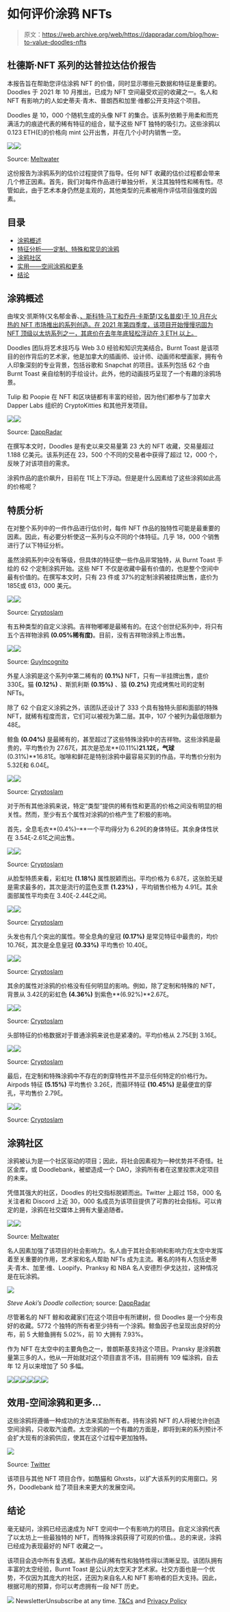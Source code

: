 # 如何评价涂鸦 NFTs

> 原文：<https://web.archive.org/web/https://dappradar.com/blog/how-to-value-doodles-nfts>

## 杜德斯·NFT 系列的达普拉达估价报告

本报告旨在帮助您评估涂鸦 NFT 的价值，同时显示哪些元数据和特征是重要的。Doodles 于 2021 年 10 月推出，已成为 NFT 空间最受欢迎的收藏之一。名人和 NFT 有影响力的人如史蒂夫·青木、普朗西和加里·维都公开支持这个项目。

Doodles 是 10，000 个随机生成的头像 NFT 的集合。该系列依赖于用柔和而充满活力的痕迹代表的稀有特征的组合，赋予这些 NFT 独特的吸引力。这些涂鸦以 0.123 ETH(ξ)的价格向 mint 公开出售，并在几个小时内销售一空。

![](img/43a96d32dec2ec9becb681563a69b095.png)![](img/b3a763435d8bc58de6bca4458367f4d5.png)

Source: [Meltwater](https://web.archive.org/web/20220929102701/https://www.meltwater.com/en)

这份报告为涂鸦系列的估价过程提供了指导。任何 NFT 收藏的估价过程都会带来几个修正因素。首先，我们对每件作品进行单独分析，关注其独特性和稀有性。尽管如此，由于艺术本身仍然是主观的，其他类型的元素被用作评估项目强度的因素。

## 目录

*   [涂鸦概述](https://web.archive.org/web/20220929102701/https://dappradar.com/blog/how-to-value-doodles-nfts/#overview)
*   [特征分析——定制、特殊和常见的涂鸦](https://web.archive.org/web/20220929102701/https://dappradar.com/blog/how-to-value-doodles-nfts/#traits)
*   [涂鸦社区](https://web.archive.org/web/20220929102701/https://dappradar.com/blog/how-to-value-doodles-nfts/#community)
*   [实用——空间涂鸦和更多](https://web.archive.org/web/20220929102701/https://dappradar.com/blog/how-to-value-doodles-nfts/#utility)
*   [结论](https://web.archive.org/web/20220929102701/https://dappradar.com/blog/how-to-value-doodles-nfts/#conclusion)

## 涂鸦概述

由埃文·凯斯特(又名郁金香、[、斯科特·马丁和](https://web.archive.org/web/20220929102701/https://twitter.com/burnttoast)[乔丹·卡斯楚(又名普皮)于 10 月在火热的 NFT 市场推出的系列创造。在 2021 年第四季度，该项目开始慢慢巩固为 NFT 顶级以太坊系列之一，其底价在去年年底轻松浮动在 3 ETH 以上。](https://web.archive.org/web/20220929102701/https://twitter.com/poopie_cat)

Doodles 团队将艺术技巧与 Web 3.0 经验和知识完美结合。Burnt Toast 是该项目的创作背后的艺术家，他是加拿大的插画师、设计师、动画师和壁画家，拥有令人印象深刻的专业背景，包括谷歌和 Snapchat 的项目。该系列包括 62 个由 Burnt Toast 亲自绘制的手绘设计。此外，他的动画技巧呈现了一个有趣的涂鸦场景。

Tulip 和 Poopie 在 NFT 和区块链都有丰富的经验，因为他们都参与了加拿大 Dapper Labs 组织的 CryptoKitties 和其他开发项目。

![](img/e3c3f37addb66a26d468d1c34f60a05b.png)![](img/26cc46fd603ef34e99d4a5b954ab15e5.png)

Source: [DappRadar](https://web.archive.org/web/20220929102701/https://dappradar.com/nft)

在撰写本文时，Doodles 是有史以来交易量第 23 大的 NFT 收藏，交易量超过 1.188 亿美元。该系列还在 23，500 个不同的交易者中获得了超过 12，000 个，反映了对该项目的需求。

涂鸦作品的底价飙升，目前在 11ξ上下浮动。但是是什么因素给了这些涂鸦如此高的价格呢？

## 特质分析

在对整个系列中的一件作品进行估价时，每件 NFT 作品的独特性可能是最重要的因素。因此，有必要分析使这一系列与众不同的个体特征。几乎 18，000 个销售进行了以下特征分析。

虽然涂鸦系列中没有等级，但具体的特征使一些作品非常独特，从 Burnt Toast 手绘的 62 个定制涂鸦开始。这些 NFT 不仅是收藏中最有价值的，也是整个空间中最有价值的。在撰写本文时，只有 23 件或 37%的定制涂鸦被挂牌出售，底价为 185ξ或 613，000 美元。

![](img/a7266be1a5ece915f4d6fd7dce245430.png)![](img/110acfc9d19e92db7db10304cf64445f.png)

Source: [Cryptoslam](https://web.archive.org/web/20220929102701/https://www.cryptoslam.io/doodles)

有五种类型的自定义涂鸦。吉祥物嘟嘟是最稀有的。在这个创世纪系列中，将只有五个吉祥物涂鸦 **(0.05%稀有度)**。目前，没有吉祥物涂鸦上市出售。

![](img/26f593fe7ffb5cf476153d2b6962fd9c.png)![](img/9a6bcdaec95a17aae3c61df150fd8945.png)

Source: [GuyIncognito](https://web.archive.org/web/20220929102701/https://cdn-longterm.mee6.xyz/plugins/commands/images/870127360127696896/e7087ad6bb00bd7e07c574693a30b6697bba24239312fed09687f67ff8a84bd7.png)

外星人涂鸦是这个系列中第二稀有的 **(0.1%)** NFT，只有一半挂牌出售，底价 330ξ。猫 **(0.12%)** 、斯凯利斯 **(0.15%)** 、猿 **(0.2%)** 完成烤焦吐司的定制 NFTs。

除了 62 个自定义涂鸦之外，该团队还设计了 333 个具有独特头部和面部的特殊 NFT，就稀有程度而言，它们可以被视为第二层。其中，107 个被列为最低限额为 48ξ。

鲸鱼 **(0.04%)** 是最稀有的，甚至超过了这些特殊涂鸦中的吉祥物。这些涂鸦是最贵的，平均售价为 27.67ξ，其次是恐龙**(0.11%)**21.12ξ，气球**(0.31%)**16.81ξ。咖啡和鲜花是特别涂鸦中最容易买到的作品，平均售价分别为 5.32ξ和 6.04ξ。

![](img/0ed1be755a060c31904450ed3908cd72.png)![](img/33ef2140c5648e0f530ba72b12cb468f.png)

Source: [Cryptoslam](https://web.archive.org/web/20220929102701/https://www.cryptoslam.io/doodles)

对于所有其他涂鸦来说，特定“类型”提供的稀有性和更高的价格之间没有明显的相关性。然而，至少有五个属性对涂鸦的价格产生了积极的影响。

首先，全息毛衣**(0.4%)–**一个平均得分为 6.29ξ的身体特征。其余身体性状在 3.54ξ-2.61ξ之间出售。

![](img/7c8c9cd9e6bbd571e9a14d20888d6d81.png)![](img/be98fd2a782f2519e237fbbb772cbc8d.png)

Source: [Cryptoslam](https://web.archive.org/web/20220929102701/https://www.cryptoslam.io/doodles)

从脸型特质来看，彩虹吐 **(1.18%)** 属性脱颖而出。平均价格为 6.87ξ，这张脸无疑是需求最多的，其次是流行的蓝色支票 **(1.23%)** ，平均销售价格为 4.91ξ。其余面部属性平均卖在 3.40ξ-2.44ξ之间。

![](img/b33be3a498290e3b30c0f57ddecaaa44.png)![](img/c011739436b2730adc3c91b683be4e1a.png)

Source: [Cryptoslam](https://web.archive.org/web/20220929102701/https://www.cryptoslam.io/doodles)

头发也有几个突出的属性。带全息角的皇冠 **(0.17%)** 是常见特征中最贵的，均价 10.76ξ，其次是全息皇冠 **(0.33%)** 平均售价 10.40ξ。

![](img/de07a472016036a05000091b56e35efb.png)![](img/03657626e28d7653627a88b5608d2081.png)

Source: [Cryptoslam](https://web.archive.org/web/20220929102701/https://www.cryptoslam.io/doodles)

其余的属性对涂鸦的价格没有任何明显的影响。例如，除了定制和特殊的 NFT，背景从 3.42ξ的彩虹色 **(4.36%)** 到紫色**(6.92%)**2.67ξ。

![](img/bca03e641b1758c911b51b252f546433.png)![](img/7ebceb455404d791b483ae7210bf903b.png)

Source: [Cryptoslam](https://web.archive.org/web/20220929102701/https://www.cryptoslam.io/doodles)

头部特征的价格数据对于普通涂鸦来说也是紧凑的。平均价格从 2.75ξ到 3.16ξ。

![](img/1c22587bba53e10f3638682a9c107682.png)![](img/e19f66409e31c2ac6d07c743dcac5ae9.png)

Source: [Cryptoslam](https://web.archive.org/web/20220929102701/https://www.cryptoslam.io/doodles)

最后，在定制和特殊涂鸦中不存在的刺穿特性并不显示任何特定的价格行为。Airpods 特征 **(5.15%)** 平均售价 3.26ξ，而箍环特征 **(10.45%)** 是最便宜的穿孔，平均售价 2.79ξ。

![](img/e346a2bd18dd32b2769fa2a6e37539a3.png)![](img/55053893379c810141e5306942ffe116.png)

Source: [Cryptoslam](https://web.archive.org/web/20220929102701/https://www.cryptoslam.io/doodles)

## 涂鸦社区

涂鸦被认为是一个社区驱动的项目；因此，将社会因素视为一种优势并不奇怪。社区金库，或 Doodlebank，被塑造成一个 DAO，涂鸦所有者在这里投票决定项目的未来。

凭借其强大的社区，Doodles 的社交指标脱颖而出。Twitter 上超过 158，000 名关注者和 Discord 上近 30，000 名成员为该项目提供了可靠的社会指标。可以肯定的是，涂鸦在社交媒体上拥有大量追随者。

![](img/43a96d32dec2ec9becb681563a69b095.png)![](img/d29f2baf4e7d5176aba6c12346c0f8e3.png)

Source: [Meltwater](https://web.archive.org/web/20220929102701/https://www.meltwater.com/en)

名人因素加强了该项目的社会影响力。名人由于其社会影响和影响力在太空中发挥着至关重要的作用，艺术家和名人帮助 NFTs 成为主流。著名的持有人包括史蒂夫·青木、加里·维、Loopify、Pranksy 和 NBA 名人安德烈·伊戈达拉，这种情况是在玩涂鸦。

![](img/6df433dc6250fec34125b99ec4808d90.png)

*Steve Aoki’s Doodle collection;* source: [DappRadar](https://web.archive.org/web/20220929102701/https://dappradar.com/hub/wallet/eth/0xe4bbcbff51e61d0d95fcc5016609ac8354b177c4/nfts)

尽管著名的 NFT 鲸和收藏家们在这个项目中有所建树，但 Doodles 是一个分布良好的收藏。5772 个独特的所有者至少持有一个涂鸦。鲸鱼因子也呈现出良好的分布，前 5 大鲸鱼拥有 5.02%，前 10 大拥有 7.93%。

作为 NFT 在太空中的主要角色之一，普朗斯基支持这个项目。Pransky 是涂鸦数量第三多的人，他从一开始就对这个项目直言不讳，目前拥有 109 幅涂鸦，自去年 12 月以来增加了 50 多幅。

![](img/87befc4a1e42119d30e207f259589417.png)![](img/8ba6b8d9fdafb5bd43d7ae1f1a9ca131.png)[](https://web.archive.org/web/20220929102701/https://dappradar.com/hub/wallet/eth/0xd387a6e4e84a6c86bd90c158c6028a58cc8ac459)[![](img/87befc4a1e42119d30e207f259589417.png)<picture>![](img/095eab58009f030cac253a00f9cdcd56.png)</picture>](https://web.archive.org/web/20220929102701/https://dappradar.com/hub/wallet/eth/0xd387a6e4e84a6c86bd90c158c6028a58cc8ac459)[](https://web.archive.org/web/20220929102701/https://dappradar.com/hub/wallet/eth/0xe4bbcbff51e61d0d95fcc5016609ac8354b177c4)[![](img/87befc4a1e42119d30e207f259589417.png)<picture>![](img/400fd66c4eb3f310cd8666a7f39e1dcb.png)</picture>](https://web.archive.org/web/20220929102701/https://dappradar.com/hub/wallet/eth/0xe4bbcbff51e61d0d95fcc5016609ac8354b177c4)

## 效用-空间涂鸦和更多…

这些涂鸦将遵循一种成功的方法来奖励所有者。持有涂鸦 NFT 的人将被允许创造空间涂鸦，只收取汽油费。太空涂鸦的一个有趣的方面是，即将到来的系列预计不会扩大现有的涂鸦供应，使其在这个过程中更加独特。

![](img/4cecd56c81b715045e0ecdba8900a790.png)

Source: [Twitter](https://web.archive.org/web/20220929102701/https://twitter.com/poopie/status/1479841292200857607)

该项目与其他 NFT 项目合作，如酷猫和 Ghxsts，以扩大该系列的实用窗口。另外，Doodlebank 给了项目未来更大的发展空间。

## 结论

毫无疑问，涂鸦已经迅速成为 NFT 空间中一个有影响力的项目。自定义涂鸦代表了以太坊上一些最独特的 NFT，而特殊涂鸦获得了可观的价值。。总的来说，涂鸦已经成为表现最好的 NFT 收藏之一。

该项目会选中所有复选框。某些作品的稀有性和独特性得以清晰呈现。该团队拥有丰富的太空经验，Burnt Toast 是公认的太空天才艺术家。社交方面也是一个优势，不仅因为其庞大的社区，还因为来自名人和 NFT 影响者的巨大支持。因此，根据可用的预算，你可以考虑拥有一段 NFT 历史。

![](img/6d5a4a2d609c56e1a5771717e54ba759.png) NewsletterUnsubscribe at any time. [T&Cs](https://web.archive.org/web/20220929102701/https://dappradar.com/terms) and [Privacy Policy](https://web.archive.org/web/20220929102701/https://dappradar.com/privacy-policy)